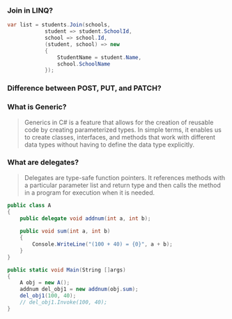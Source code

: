 
### Join in LINQ?

```C#
var list = students.Join(schools, 
            student => student.SchoolId, 
            school => school.Id, 
            (student, school) => new
            {
                StudentName = student.Name,
                school.SchoolName
            });
```

### Difference between POST, PUT, and PATCH?

### What is Generic?
> Generics in C# is a feature that allows for the creation of reusable code by creating parameterized types. In simple terms, it enables us to create classes, interfaces, and methods that work with different data types without having to define the data type explicitly.

### What are delegates?
> Delegates are type-safe function pointers. It references methods with a particular parameter list and return type and then calls the method in a program for execution when it is needed.

```C#
public class A
{
    public delegate void addnum(int a, int b);
            
    public void sum(int a, int b)
    {
        Console.WriteLine("(100 + 40) = {0}", a + b);
    }
}

public static void Main(String []args)
{
    A obj = new A();
    addnum del_obj1 = new addnum(obj.sum);
    del_obj1(100, 40);
    // del_obj1.Invoke(100, 40);
}
``` 

### 

